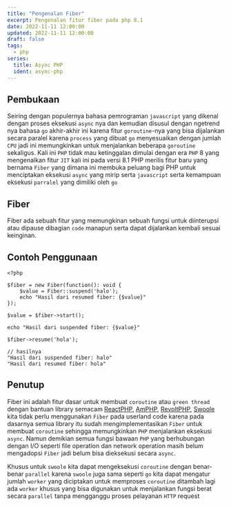 ```yaml
---
title: "Pengenalan Fiber"
excerpt: Pengenalan fitur fiber pada php 8.1
date: 2022-11-11 12:00:00
updated: 2022-11-11 12:00:00
draft: false
tags:
  - php
series:
  title: Async PHP
  ident: async-php
---
```


## Pembukaan

Seiring dengan populernya bahasa pemrograman `javascript` yang dikenal dengan
proses eksekusi `async` nya dan kemudian disusul dengan ngetrend nya bahasa `go`
akhir-akhir ini karena fitur `goroutine`-nya yang bisa dijalankan secara paralel
karena `process` yang dibuat `go` menyesuaikan dengan jumlah `CPU` jadi ini
memungkinkan untuk menjalankan beberapa `goroutine` sekaligus. Kali ini `PHP`
tidak mau ketinggalan dimulai dengan era `PHP` 8 yang mengenalkan fitur `JIT`
kali ini pada versi 8.1 PHP merilis fitur baru yang bernama `Fiber` yang dimana
ini membuka peluang bagi PHP untuk menciptakan eksekusi `async` yang mirip serta
`javascript` serta kemampuan eksekusi `parralel` yang dimiliki oleh `go`

## Fiber

Fiber ada sebuah fitur yang memungkinan sebuah fungsi untuk diinterupsi atau
dipause dibagian `code` manapun serta dapat dijalankan kembali sesuai keinginan.

## Contoh Penggunaan

```php:Fiber.php
<?php

$fiber = new Fiber(function(): void {
    $value = Fiber::suspend('halo');
    echo "Hasil dari resumed fiber: {$value}"
});

$value = $fiber->start();

echo "Hasil dari suspended fiber: {$value}"

$fiber->resume('hola');

// hasilnya
"Hasil dari suspended fiber: halo"
"Hasil dari resumed fiber: hola"
```

## Penutup

Fiber ini adalah fitur dasar untuk membuat `coroutine` atau `green thread`
dengan bantuan library semacam [ReactPHP](https://reactphp.org/),
[AmPHP](https://amphp.org/), [RevoltPHP](https://revolt.run/),
[Swoole](https://openswoole.com/) kita tidak perlu menggunakan `Fiber` pada
userland code karena pada dasarnya semua library itu sudah mengimplementasikan
`Fiber` untuk membuat `coroutine` sehingga memungkinkan `PHP` menjalankan
eksekusi `async`. Namun demikian semua fungsi bawaan `PHP` yang berhubungan
dengan I/O seperti file operation dan network operation masih belum mengadopsi
`Fiber` jadi belum bisa dieksekusi secara `async`.

Khusus untuk `swoole` kita dapat mengeksekusi `coroutine` dengan benar-benar
`parallel` karena `swoole` juga sama seperti `go` kita dapat mengatur jumlah
`worker` yang diciptakan untuk memproses `coroutine` ditambah lagi ada `worker`
khusus yang bisa digunakan untuk menjalankan fungsi berat secara `parallel`
tanpa mengganggu proses pelayanan `HTTP` request

